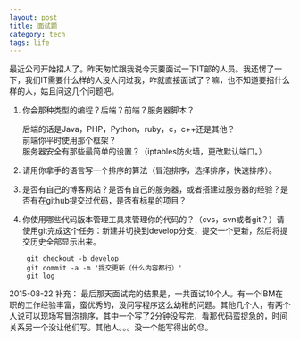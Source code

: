 ```yaml
---
layout: post
title: 面试题
category: tech
tags: life
---
```



最近公司开始招人了。昨天匆忙跟我说今天要面试一下IT部的人员。我还愣了一下，我们IT需要什么样的人没人问过我，咋就直接面试了？嘛，也不知道要招什么样的人，姑且问这几个问题吧。

1. 你会那种类型的编程？后端？前端？服务器脚本？

	后端的话是Java，PHP，Python，ruby，c，c++还是其他？  
	前端你平时使用那个框架？  
	服务器安全有那些最简单的设置？（iptables防火墙，更改默认端口。）


2. 请用你拿手的语言写一个排序的算法（冒泡排序，选择排序，快速排序）。


3. 是否有自己的博客网站？是否有自己的服务器，或者搭建过服务器的经验？是否有在github提交过代码，是否有标星的项目？


4. 你使用哪些代码版本管理工具来管理你的代码的？（cvs，svn或者git？）请使用git完成这个任务：新建并切换到develop分支，提交一个更新，然后将提交历史全部显示出来。

		git checkout -b develop
		git commit -a -m '提交更新（什么内容都行）'
		git log

2015-08-22 补充：
最后那天面试完的结果是，一共面试10个人。有一个IBM在职的工作经验丰富，蛮优秀的，没问写程序这么幼稚的问题。其他几个人，有两个人说可以现场写冒泡排序，其中一个写了2分钟没写完，看那代码蛮捉急的，时间关系另一个没让他们写。其他人。。。没一个能写得出的😓。